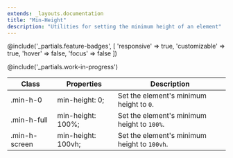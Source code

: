 ```yaml
---
extends: _layouts.documentation
title: "Min-Height"
description: "Utilities for setting the minimum height of an element"
---
```


@include('_partials.feature-badges', [
    'responsive' => true,
    'customizable' => true,
    'hover' => false,
    'focus' => false
])

@include('_partials.work-in-progress')

<div class="border-t border-grey-lighter">
    <table class="w-full text-left" style="border-collapse: collapse;">
        <colgroup>
            <col class="w-1/5">
            <col class="w-1/3">
            <col>
        </colgroup>
        <thead>
          <tr>
              <th class="text-sm font-semibold text-grey-darker p-2 bg-grey-lightest">Class</th>
              <th class="text-sm font-semibold text-grey-darker p-2 bg-grey-lightest">Properties</th>
              <th class="text-sm font-semibold text-grey-darker p-2 bg-grey-lightest">Description</th>
          </tr>
        </thead>
        <tbody class="align-baseline">
            <tr>
                <td class="p-2 border-t border-smoke font-mono text-xs text-purple-dark">.min-h-0</td>
                <td class="p-2 border-t border-smoke font-mono text-xs text-blue-dark">min-height: 0;</td>
                <td class="p-2 border-t border-smoke text-sm text-grey-darker">Set the element's minimum height to <code>0</code>.</td>
            </tr>
            <tr>
                <td class="p-2 border-t border-smoke-light font-mono text-xs text-purple-dark">.min-h-full</td>
                <td class="p-2 border-t border-smoke-light font-mono text-xs text-blue-dark">min-height: 100%;</td>
                <td class="p-2 border-t border-smoke-light text-sm text-grey-darker">Set the element's minimum height to <code>100%</code>.</td>
            <tr>
                <td class="p-2 border-t border-smoke-light font-mono text-xs text-purple-dark">.min-h-screen</td>
                <td class="p-2 border-t border-smoke-light font-mono text-xs text-blue-dark">min-height: 100vh;</td>
                <td class="p-2 border-t border-smoke-light text-sm text-grey-darker">Set the element's minimum height to <code>100vh</code>.</td>
            </tr>
            </tr>
        </tbody>
    </table>
</div>


